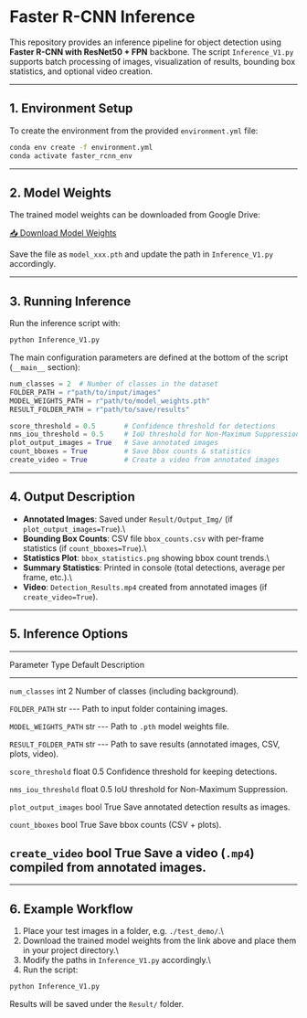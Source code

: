 # Faster R-CNN Inference

This repository provides an inference pipeline for object detection
using **Faster R-CNN with ResNet50 + FPN** backbone. The script
`Inference_V1.py` supports batch processing of images, visualization of
results, bounding box statistics, and optional video creation.

------------------------------------------------------------------------

## 1. Environment Setup

To create the environment from the provided `environment.yml` file:

``` bash
conda env create -f environment.yml
conda activate faster_rcnn_env
```

------------------------------------------------------------------------

## 2. Model Weights

The trained model weights can be downloaded from Google Drive:

[📥 Download Model
Weights](https://drive.google.com/file/d/1Swm7vXu2T3pnv-6zHpwlg8esK4wXf1Hz/view?usp=drive_link)

Save the file as `model_xxx.pth` and update the path in
`Inference_V1.py` accordingly.

------------------------------------------------------------------------

## 3. Running Inference

Run the inference script with:

``` bash
python Inference_V1.py
```

The main configuration parameters are defined at the bottom of the
script (`__main__` section):

``` python
num_classes = 2  # Number of classes in the dataset
FOLDER_PATH = r"path/to/input/images"
MODEL_WEIGHTS_PATH = r"path/to/model_weights.pth"
RESULT_FOLDER_PATH = r"path/to/save/results"

score_threshold = 0.5       # Confidence threshold for detections
nms_iou_threshold = 0.5     # IoU threshold for Non-Maximum Suppression
plot_output_images = True   # Save annotated images
count_bboxes = True         # Save bbox counts & statistics
create_video = True         # Create a video from annotated images
```

------------------------------------------------------------------------

## 4. Output Description

-   **Annotated Images**: Saved under `Result/Output_Img/` (if
    `plot_output_images=True`).\
-   **Bounding Box Counts**: CSV file `bbox_counts.csv` with per-frame
    statistics (if `count_bboxes=True`).\
-   **Statistics Plot**: `bbox_statistics.png` showing bbox count
    trends.\
-   **Summary Statistics**: Printed in console (total detections,
    average per frame, etc.).\
-   **Video**: `Detection_Results.mp4` created from annotated images (if
    `create_video=True`).

------------------------------------------------------------------------

## 5. Inference Options

  --------------------------------------------------------------------------------------
  Parameter              Type    Default   Description
  ---------------------- ------- --------- ---------------------------------------------
  `num_classes`          int     2         Number of classes (including background).

  `FOLDER_PATH`          str     ---       Path to input folder containing images.

  `MODEL_WEIGHTS_PATH`   str     ---       Path to `.pth` model weights file.

  `RESULT_FOLDER_PATH`   str     ---       Path to save results (annotated images, CSV,
                                           plots, video).

  `score_threshold`      float   0.5       Confidence threshold for keeping detections.

  `nms_iou_threshold`    float   0.5       IoU threshold for Non-Maximum Suppression.

  `plot_output_images`   bool    True      Save annotated detection results as images.

  `count_bboxes`         bool    True      Save bbox counts (CSV + plots).

  `create_video`         bool    True      Save a video (`.mp4`) compiled from annotated
                                           images.
  --------------------------------------------------------------------------------------

------------------------------------------------------------------------

## 6. Example Workflow

1.  Place your test images in a folder, e.g. `./test_demo/`.\
2.  Download the trained model weights from the link above and place
    them in your project directory.\
3.  Modify the paths in `Inference_V1.py` accordingly.\
4.  Run the script:

``` bash
python Inference_V1.py
```

Results will be saved under the `Result/` folder.
